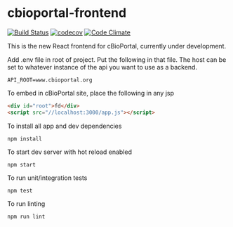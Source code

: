# cbioportal-frontend
[![Build Status](https://travis-ci.org/cBioPortal/cbioportal-frontend.svg?branch=master)](https://travis-ci.org/cBioPortal/cbioportal-frontend)
[![codecov](https://codecov.io/gh/cbioportal/cbioportal-frontend/branch/master/graph/badge.svg)](https://codecov.io/gh/cbioportal/cbioportal-frontend)
[![Code Climate](https://codeclimate.com/github/cBioPortal/cbioportal-frontend/badges/gpa.svg)](https://codeclimate.com/github/cBioPortal/cbioportal-frontend)

This is the new React frontend for cBioPortal, currently under development. 

Add .env file in root of project. Put the following in that file.  The host can be set to whatever instance of the api you want to use as a backend.  
```
API_ROOT=www.cbioportal.org
```

To embed in cBioPortal site, place the following in any jsp

```html
<div id="root">fd</div>
<script src="//localhost:3000/app.js"></script>
```

To install all app and dev dependencies 
```
npm install
```

To start dev server with hot reload enabled
```
npm start
```

To run unit/integration tests
```
npm test
```

To run linting
```
npm run lint
```
